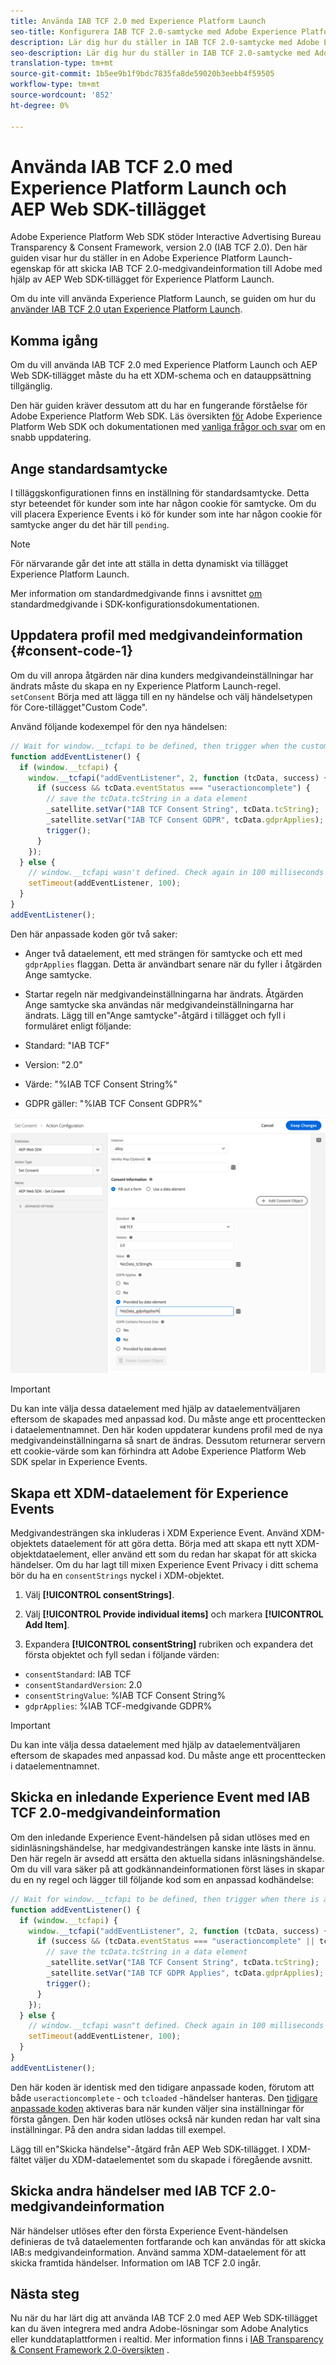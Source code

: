 ```yaml
---
title: Använda IAB TCF 2.0 med Experience Platform Launch
seo-title: Konfigurera IAB TCF 2.0-samtycke med Adobe Experience Platform Launch och Adobe Experience Platform Web SDK
description: Lär dig hur du ställer in IAB TCF 2.0-samtycke med Adobe Experience Platform Launch och Adobe Experience Platform Web SDK
seo-description: Lär dig hur du ställer in IAB TCF 2.0-samtycke med Adobe Experience Platform Launch och Adobe Experience Platform Web SDK
translation-type: tm+mt
source-git-commit: 1b5ee9b1f9bdc7835fa8de59020b3eebb4f59505
workflow-type: tm+mt
source-wordcount: '852'
ht-degree: 0%

---
```



# Använda IAB TCF 2.0 med Experience Platform Launch och AEP Web SDK-tillägget

Adobe Experience Platform Web SDK stöder Interactive Advertising Bureau Transparency &amp; Consent Framework, version 2.0 (IAB TCF 2.0). Den här guiden visar hur du ställer in en Adobe Experience Platform Launch-egenskap för att skicka IAB TCF 2.0-medgivandeinformation till Adobe med hjälp av AEP Web SDK-tillägget för Experience Platform Launch.

Om du inte vill använda Experience Platform Launch, se guiden om hur du [använder IAB TCF 2.0 utan Experience Platform Launch](./without-launch.md).

## Komma igång

Om du vill använda IAB TCF 2.0 med Experience Platform Launch och AEP Web SDK-tillägget måste du ha ett XDM-schema och en datauppsättning tillgänglig.

Den här guiden kräver dessutom att du har en fungerande förståelse för Adobe Experience Platform Web SDK. Läs översikten [för](../../home.md) Adobe Experience Platform Web SDK och dokumentationen med [vanliga frågor och svar](../../web-sdk-faq.md) om en snabb uppdatering.

## Ange standardsamtycke

I tilläggskonfigurationen finns en inställning för standardsamtycke. Detta styr beteendet för kunder som inte har någon cookie för samtycke. Om du vill placera Experience Events i kö för kunder som inte har någon cookie för samtycke anger du det här till `pending`.

>[!NOTE]
>
>För närvarande går det inte att ställa in detta dynamiskt via tillägget Experience Platform Launch.

Mer information om standardmedgivande finns i avsnittet [om](../../fundamentals/configuring-the-sdk.md#default-consent) standardmedgivande i SDK-konfigurationsdokumentationen.

## Uppdatera profil med medgivandeinformation {#consent-code-1}

Om du vill anropa åtgärden när dina kunders medgivandeinställningar har ändrats måste du skapa en ny Experience Platform Launch-regel. `setConsent` Börja med att lägga till en ny händelse och välj händelsetypen för Core-tillägget&quot;Custom Code&quot;.

Använd följande kodexempel för den nya händelsen:

```javascript
// Wait for window.__tcfapi to be defined, then trigger when the customer has completed their consent and preferences.
function addEventListener() {
  if (window.__tcfapi) {
    window.__tcfapi("addEventListener", 2, function (tcData, success) {
      if (success && tcData.eventStatus === "useractioncomplete") {
        // save the tcData.tcString in a data element
        _satellite.setVar("IAB TCF Consent String", tcData.tcString);
        _satellite.setVar("IAB TCF Consent GDPR", tcData.gdprApplies);
        trigger();
      }
    });
  } else {
    // window.__tcfapi wasn't defined. Check again in 100 milliseconds
    setTimeout(addEventListener, 100);
  }
}
addEventListener();
```

Den här anpassade koden gör två saker:

* Anger två dataelement, ett med strängen för samtycke och ett med `gdprApplies` flaggan. Detta är användbart senare när du fyller i åtgärden Ange samtycke.

* Startar regeln när medgivandeinställningarna har ändrats. Åtgärden Ange samtycke ska användas när medgivandeinställningarna har ändrats. Lägg till en&quot;Ange samtycke&quot;-åtgärd i tillägget och fyll i formuläret enligt följande:

* Standard: &quot;IAB TCF&quot;
* Version: &quot;2.0&quot;
* Värde: &quot;%IAB TCF Consent String%&quot;
* GDPR gäller: &quot;%IAB TCF Consent GDPR%&quot;

![IAB - ange medarbetaråtgärd](../../../assets/iab_set_consent_action.png)

>[!IMPORTANT]
>
>Du kan inte välja dessa dataelement med hjälp av dataelementväljaren eftersom de skapades med anpassad kod. Du måste ange ett procenttecken i dataelementnamnet. Den här koden uppdaterar kundens profil med de nya medgivandeinställningarna så snart de ändras. Dessutom returnerar servern ett cookie-värde som kan förhindra att Adobe Experience Platform Web SDK spelar in Experience Events.

## Skapa ett XDM-dataelement för Experience Events

Medgivandesträngen ska inkluderas i XDM Experience Event. Använd XDM-objektets dataelement för att göra detta. Börja med att skapa ett nytt XDM-objektdataelement, eller använd ett som du redan har skapat för att skicka händelser. Om du har lagt till mixen Experience Event Privacy i ditt schema bör du ha en `consentStrings` nyckel i XDM-objektet.

1. Välj **[!UICONTROL consentStrings]**.

1. Välj **[!UICONTROL Provide individual items]** och markera **[!UICONTROL Add Item]**.

1. Expandera **[!UICONTROL consentString]** rubriken och expandera det första objektet och fyll sedan i följande värden:

* `consentStandard`: IAB TCF
* `consentStandardVersion`: 2.0
* `consentStringValue`: %IAB TCF Consent String%
* `gdprApplies`: %IAB TCF-medgivande GDPR%

>[!IMPORTANT]
>
>Du kan inte välja dessa dataelement med hjälp av dataelementväljaren eftersom de skapades med anpassad kod. Du måste ange ett procenttecken i dataelementnamnet.

## Skicka en inledande Experience Event med IAB TCF 2.0-medgivandeinformation

Om den inledande Experience Event-händelsen på sidan utlöses med en sidinläsningshändelse, har medgivandesträngen kanske inte lästs in ännu. Den här regeln är avsedd att ersätta den aktuella sidans inläsningshändelse. Om du vill vara säker på att godkännandeinformationen först läses in skapar du en ny regel och lägger till följande kod som en anpassad kodhändelse:

```javascript
// Wait for window.__tcfapi to be defined, then trigger when there is a consent string
function addEventListener() {
  if (window.__tcfapi) {
    window.__tcfapi("addEventListener", 2, function (tcData, success) {
      if (success && (tcData.eventStatus === "useractioncomplete" || tcData.eventStatus === "tcloaded")) {
        // save the tcData.tcString in a data element
        _satellite.setVar("IAB TCF Consent String", tcData.tcString);
        _satellite.setVar("IAB TCF GDPR Applies", tcData.gdprApplies);
        trigger();
      }
    });
  } else {
    // window.__tcfapi wasn"t defined. Check again in 100 milliseconds
    setTimeout(addEventListener, 100);
  }
}
addEventListener();
```

Den här koden är identisk med den tidigare anpassade koden, förutom att både `useractioncomplete` - och `tcloaded` -händelser hanteras. Den [tidigare anpassade koden](#consent-code-1) aktiveras bara när kunden väljer sina inställningar för första gången. Den här koden utlöses också när kunden redan har valt sina inställningar. På den andra sidan laddas till exempel.

Lägg till en&quot;Skicka händelse&quot;-åtgärd från AEP Web SDK-tillägget. I XDM-fältet väljer du XDM-dataelementet som du skapade i föregående avsnitt.

## Skicka andra händelser med IAB TCF 2.0-medgivandeinformation

När händelser utlöses efter den första Experience Event-händelsen definieras de två dataelementen fortfarande och kan användas för att skicka IAB:s medgivandeinformation. Använd samma XDM-dataelement för att skicka framtida händelser. Information om IAB TCF 2.0 ingår.

## Nästa steg

Nu när du har lärt dig att använda IAB TCF 2.0 med AEP Web SDK-tillägget kan du även integrera med andra Adobe-lösningar som Adobe Analytics eller kunddataplattformen i realtid. Mer information finns i [IAB Transparency &amp; Consent Framework 2.0-översikten](./overview.md) .
